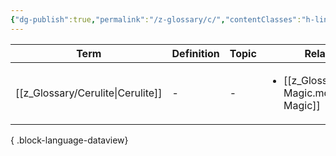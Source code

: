 ```yaml
---
{"dg-publish":true,"permalink":"/z-glossary/c/","contentClasses":"h-line hr-no-icon","tags":["GlossaryIndex/Letter"],"noteIcon":""}
---
```




| Term                                 | Definition | Topic | Related                                                         |
| ------------------------------------ | ---------- | ----- | --------------------------------------------------------------- |
| [[z_Glossary/Cerulite\|Cerulite]] | \-         | \-    | <ul><li>[[z_Glossary/Arcane Magic.md\\|Arcane Magic]]</li></ul> |

{ .block-language-dataview}
